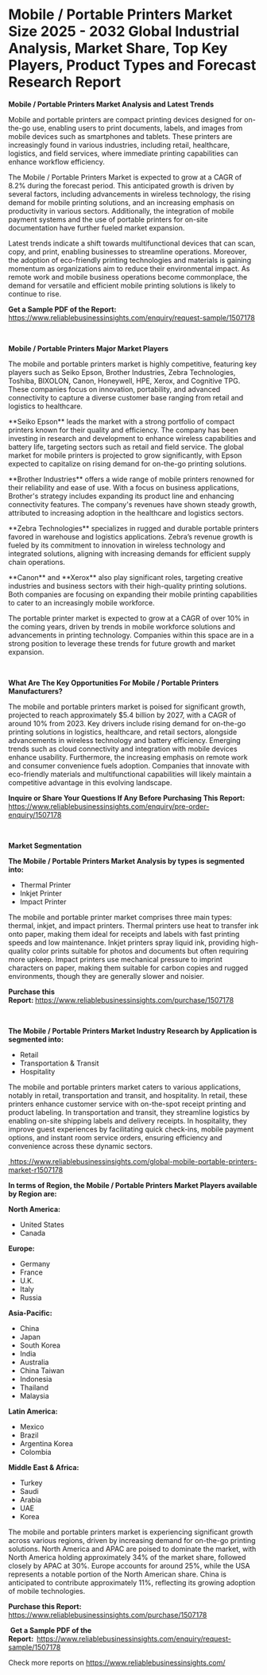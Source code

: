 <p><h1>Mobile / Portable Printers Market Size 2025 - 2032 Global Industrial Analysis, Market Share, Top Key Players, Product Types and Forecast Research Report</h1></p><p><strong>Mobile / Portable Printers Market Analysis and Latest Trends</strong></p>
<p><p>Mobile and portable printers are compact printing devices designed for on-the-go use, enabling users to print documents, labels, and images from mobile devices such as smartphones and tablets. These printers are increasingly found in various industries, including retail, healthcare, logistics, and field services, where immediate printing capabilities can enhance workflow efficiency.</p><p>The Mobile / Portable Printers Market is expected to grow at a CAGR of 8.2% during the forecast period. This anticipated growth is driven by several factors, including advancements in wireless technology, the rising demand for mobile printing solutions, and an increasing emphasis on productivity in various sectors. Additionally, the integration of mobile payment systems and the use of portable printers for on-site documentation have further fueled market expansion.</p><p>Latest trends indicate a shift towards multifunctional devices that can scan, copy, and print, enabling businesses to streamline operations. Moreover, the adoption of eco-friendly printing technologies and materials is gaining momentum as organizations aim to reduce their environmental impact. As remote work and mobile business operations become commonplace, the demand for versatile and efficient mobile printing solutions is likely to continue to rise.</p></p>
<p><strong>Get a Sample PDF of the Report:&nbsp;</strong> <a href="https://www.reliablebusinessinsights.com/enquiry/request-sample/1507178?utm_campaign=3134&utm_medium=2&utm_source=Github&utm_content=ia&utm_term=23032025&utm_id=mobile-portable-printers">https://www.reliablebusinessinsights.com/enquiry/request-sample/1507178</a></p>
<p>&nbsp;</p>
<p><strong>Mobile / Portable Printers Major Market Players</strong></p>
<p><p>The mobile and portable printers market is highly competitive, featuring key players such as Seiko Epson, Brother Industries, Zebra Technologies, Toshiba, BIXOLON, Canon, Honeywell, HPE, Xerox, and Cognitive TPG. These companies focus on innovation, portability, and advanced connectivity to capture a diverse customer base ranging from retail and logistics to healthcare.</p><p>**Seiko Epson** leads the market with a strong portfolio of compact printers known for their quality and efficiency. The company has been investing in research and development to enhance wireless capabilities and battery life, targeting sectors such as retail and field service. The global market for mobile printers is projected to grow significantly, with Epson expected to capitalize on rising demand for on-the-go printing solutions.</p><p>**Brother Industries** offers a wide range of mobile printers renowned for their reliability and ease of use. With a focus on business applications, Brother's strategy includes expanding its product line and enhancing connectivity features. The company's revenues have shown steady growth, attributed to increasing adoption in the healthcare and logistics sectors.</p><p>**Zebra Technologies** specializes in rugged and durable portable printers favored in warehouse and logistics applications. Zebra’s revenue growth is fueled by its commitment to innovation in wireless technology and integrated solutions, aligning with increasing demands for efficient supply chain operations.</p><p>**Canon** and **Xerox** also play significant roles, targeting creative industries and business sectors with their high-quality printing solutions. Both companies are focusing on expanding their mobile printing capabilities to cater to an increasingly mobile workforce.</p><p>The portable printer market is expected to grow at a CAGR of over 10% in the coming years, driven by trends in mobile workforce solutions and advancements in printing technology. Companies within this space are in a strong position to leverage these trends for future growth and market expansion.</p></p>
<p>&nbsp;</p>
<p><strong>What Are The Key Opportunities For Mobile / Portable Printers Manufacturers?</strong></p>
<p><p>The mobile and portable printers market is poised for significant growth, projected to reach approximately $5.4 billion by 2027, with a CAGR of around 10% from 2023. Key drivers include rising demand for on-the-go printing solutions in logistics, healthcare, and retail sectors, alongside advancements in wireless technology and battery efficiency. Emerging trends such as cloud connectivity and integration with mobile devices enhance usability. Furthermore, the increasing emphasis on remote work and consumer convenience fuels adoption. Companies that innovate with eco-friendly materials and multifunctional capabilities will likely maintain a competitive advantage in this evolving landscape.</p></p>
<p><strong>Inquire or Share Your Questions If Any Before Purchasing This Report:</strong> <a href="https://www.reliablebusinessinsights.com/enquiry/pre-order-enquiry/1507178?utm_campaign=3134&utm_medium=2&utm_source=Github&utm_content=ia&utm_term=23032025&utm_id=mobile-portable-printers">https://www.reliablebusinessinsights.com/enquiry/pre-order-enquiry/1507178</a></p>
<p>&nbsp;</p>
<p><strong>Market Segmentation</strong></p>
<p><strong>The Mobile / Portable Printers Market Analysis by types is segmented into:</strong></p>
<p><ul><li>Thermal Printer</li><li>Inkjet Printer</li><li>Impact Printer</li></ul></p>
<p><p>The mobile and portable printer market comprises three main types: thermal, inkjet, and impact printers. Thermal printers use heat to transfer ink onto paper, making them ideal for receipts and labels with fast printing speeds and low maintenance. Inkjet printers spray liquid ink, providing high-quality color prints suitable for photos and documents but often requiring more upkeep. Impact printers use mechanical pressure to imprint characters on paper, making them suitable for carbon copies and rugged environments, though they are generally slower and noisier.</p></p>
<p><strong>Purchase this Report:&nbsp;</strong><a href="https://www.reliablebusinessinsights.com/purchase/1507178?utm_campaign=3134&utm_medium=2&utm_source=Github&utm_content=ia&utm_term=23032025&utm_id=mobile-portable-printers">https://www.reliablebusinessinsights.com/purchase/1507178</a></p>
<p>&nbsp;</p>
<p><strong>The Mobile / Portable Printers Market Industry Research by Application is segmented into:</strong></p>
<p><ul><li>Retail</li><li>Transportation & Transit</li><li>Hospitality</li></ul></p>
<p><p>The mobile and portable printers market caters to various applications, notably in retail, transportation and transit, and hospitality. In retail, these printers enhance customer service with on-the-spot receipt printing and product labeling. In transportation and transit, they streamline logistics by enabling on-site shipping labels and delivery receipts. In hospitality, they improve guest experiences by facilitating quick check-ins, mobile payment options, and instant room service orders, ensuring efficiency and convenience across these dynamic sectors.</p></p>
<p><a href="https://www.reliablebusinessinsights.com/global-mobile-portable-printers-market-r1507178?utm_campaign=3134&utm_medium=2&utm_source=Github&utm_content=ia&utm_term=23032025&utm_id=mobile-portable-printers">&nbsp;https://www.reliablebusinessinsights.com/global-mobile-portable-printers-market-r1507178</a></p>
<p><strong>In terms of Region, the Mobile / Portable Printers Market Players available by Region are:</strong></p>
<p>
    <p> <strong> North America: </strong>
        <ul>
            <li>United States</li>
            <li>Canada</li>
        </ul>
        </p> 
    <p> <strong> Europe: </strong>
        <ul>
            <li>Germany</li>
            <li>France</li>
            <li>U.K.</li>
            <li>Italy</li>
            <li>Russia</li>
        </ul>
        </p> 
    <p> <strong> Asia-Pacific: </strong>
        <ul>
            <li>China</li>
            <li>Japan</li>
            <li>South Korea</li>
            <li>India</li>
            <li>Australia</li>
            <li>China Taiwan</li>
            <li>Indonesia</li>
            <li>Thailand</li>
            <li>Malaysia</li>
        </ul>
        </p> 
    <p> <strong> Latin America: </strong>
        <ul>
            <li>Mexico</li>
            <li>Brazil</li>
            <li>Argentina Korea</li>
            <li>Colombia</li>
        </ul>
        </p> 
    <p> <strong> Middle East & Africa: </strong>
        <ul>
            <li>Turkey</li>
            <li>Saudi</li>
            <li>Arabia</li>
            <li>UAE</li>
            <li>Korea</li>
        </ul>
    </p>
    </p>
<p><p>The mobile and portable printers market is experiencing significant growth across various regions, driven by increasing demand for on-the-go printing solutions. North America and APAC are poised to dominate the market, with North America holding approximately 34% of the market share, followed closely by APAC at 30%. Europe accounts for around 25%, while the USA represents a notable portion of the North American share. China is anticipated to contribute approximately 11%, reflecting its growing adoption of mobile technologies.</p></p>
<p><strong>Purchase this Report: </strong><a href="https://www.reliablebusinessinsights.com/purchase/1507178?utm_campaign=3134&utm_medium=2&utm_source=Github&utm_content=ia&utm_term=23032025&utm_id=mobile-portable-printers">https://www.reliablebusinessinsights.com/purchase/1507178</a></p>
<p>&nbsp;<strong>Get a Sample PDF of the Report:&nbsp;&nbsp;</strong><a href="https://www.reliablebusinessinsights.com/enquiry/request-sample/1507178?utm_campaign=3134&utm_medium=2&utm_source=Github&utm_content=ia&utm_term=23032025&utm_id=mobile-portable-printers">https://www.reliablebusinessinsights.com/enquiry/request-sample/1507178</a></p>
<p><strong></strong></p>
<p>Check more reports on <a href="https://www.reliablebusinessinsights.com/?utm_campaign=3134&utm_medium=2&utm_source=Github&utm_content=ia&utm_term=23032025&utm_id=mobile-portable-printers">https://www.reliablebusinessinsights.com/</a></p>